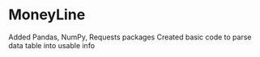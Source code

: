 # MoneyLine
 
Added Pandas, NumPy, Requests packages
Created basic code to parse data table into usable info